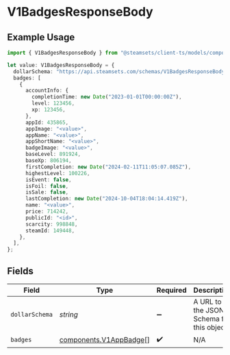 # V1BadgesResponseBody

## Example Usage

```typescript
import { V1BadgesResponseBody } from "@steamsets/client-ts/models/components";

let value: V1BadgesResponseBody = {
  dollarSchema: "https://api.steamsets.com/schemas/V1BadgesResponseBody.json",
  badges: [
    {
      accountInfo: {
        completionTime: new Date("2023-01-01T00:00:00Z"),
        level: 123456,
        xp: 123456,
      },
      appId: 435865,
      appImage: "<value>",
      appName: "<value>",
      appShortName: "<value>",
      badgeImage: "<value>",
      baseLevel: 891924,
      baseXp: 806194,
      firstCompletion: new Date("2024-02-11T11:05:07.085Z"),
      highestLevel: 100226,
      isEvent: false,
      isFoil: false,
      isSale: false,
      lastCompletion: new Date("2024-10-04T18:04:14.419Z"),
      name: "<value>",
      price: 714242,
      publicId: "<id>",
      scarcity: 998848,
      steamId: 149448,
    },
  ],
};
```

## Fields

| Field                                                            | Type                                                             | Required                                                         | Description                                                      | Example                                                          |
| ---------------------------------------------------------------- | ---------------------------------------------------------------- | ---------------------------------------------------------------- | ---------------------------------------------------------------- | ---------------------------------------------------------------- |
| `dollarSchema`                                                   | *string*                                                         | :heavy_minus_sign:                                               | A URL to the JSON Schema for this object.                        | https://api.steamsets.com/schemas/V1BadgesResponseBody.json      |
| `badges`                                                         | [components.V1AppBadge](../../models/components/v1appbadge.md)[] | :heavy_check_mark:                                               | N/A                                                              |                                                                  |